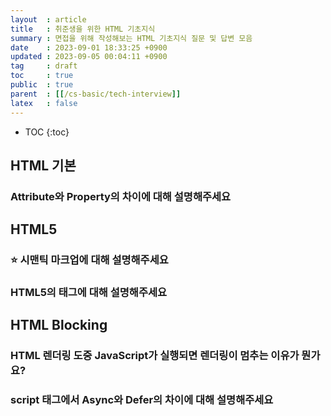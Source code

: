 ```yaml
---
layout  : article
title   : 취준생을 위한 HTML 기초지식 
summary : 면접을 위해 작성해보는 HTML 기초지식 질문 및 답변 모음
date    : 2023-09-01 18:33:25 +0900
updated : 2023-09-05 00:04:11 +0900
tag     : draft
toc     : true
public  : true
parent  : [[/cs-basic/tech-interview]]
latex   : false
---
```

* TOC
{:toc}

## HTML 기본

### Attribute와 Property의 차이에 대해 설명해주세요

## HTML5

### ⭐ 시맨틱 마크업에 대해 설명해주세요

### HTML5의 태그에 대해 설명해주세요

## HTML Blocking

### HTML 렌더링 도중 JavaScript가 실행되면 렌더링이 멈추는 이유가 뭔가요?

### script 태그에서 Async와 Defer의 차이에 대해 설명해주세요
